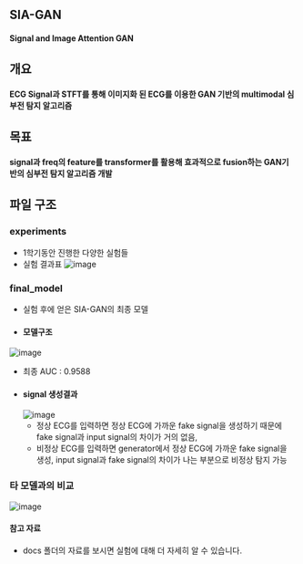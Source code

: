 ## SIA-GAN
#### Signal and Image Attention GAN

## 개요
#### ECG Signal과 STFT를 통해 이미지화 된 ECG를 이용한 GAN 기반의 multimodal 심부전 탐지 알고리즘

## 목표
#### signal과 freq의 feature를 transformer를 활용해 효과적으로 fusion하는 GAN기반의 심부전 탐지 알고리즘 개발

## 파일 구조
### experiments
 - 1학기동안 진행한 다양한 실험들
 - 실험 결과표
 ![image](https://user-images.githubusercontent.com/50744156/146861028-14b54205-02d4-46ee-8a0e-e13e106b0746.png)


### final_model
 - 실험 후에 얻은 SIA-GAN의 최종 모델
 - #### 모델구조
  ![image](https://user-images.githubusercontent.com/50744156/146860866-c1ff6a99-43c5-4c5c-b746-53d93aa37062.png)
 - 최종 AUC : 0.9588
 - #### signal 생성결과
    ![image](https://user-images.githubusercontent.com/50744156/146861442-bcdf63e6-a2a7-41c4-a1da-3a07af11390a.png)
     - 정상 ECG를 입력하면 정상 ECG에 가까운 fake signal을 생성하기 때문에 fake signal과 input signal의 차이가 거의 없음, 
     - 비정상 ECG를 입력하면 generator에서 정상 ECG에 가까운 fake signal을 생성, input signal과 fake signal의 차이가 나는 부분으로 비정상 탐지 가능

### 타 모델과의 비교
![image](https://user-images.githubusercontent.com/50744156/146861925-2c75bdae-d217-415c-8e59-1d9dd868ef0c.png)


#### 참고 자료
- docs 폴더의 자료를 보시면 실험에 대해 더 자세히 알 수 있습니다.
